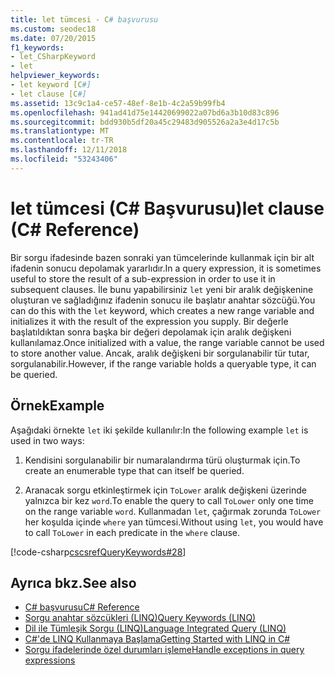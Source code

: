 ```yaml
---
title: let tümcesi - C# başvurusu
ms.custom: seodec18
ms.date: 07/20/2015
f1_keywords:
- let_CSharpKeyword
- let
helpviewer_keywords:
- let keyword [C#]
- let clause [C#]
ms.assetid: 13c9c1a4-ce57-48ef-8e1b-4c2a59b99fb4
ms.openlocfilehash: 941ad41d75e14420699022a07bd6a3b10d83c896
ms.sourcegitcommit: bdd930b5df20a45c29483d905526a2a3e4d17c5b
ms.translationtype: MT
ms.contentlocale: tr-TR
ms.lasthandoff: 12/11/2018
ms.locfileid: "53243406"
---
```

# <a name="let-clause-c-reference"></a><span data-ttu-id="94987-102">let tümcesi (C# Başvurusu)</span><span class="sxs-lookup"><span data-stu-id="94987-102">let clause (C# Reference)</span></span>

<span data-ttu-id="94987-103">Bir sorgu ifadesinde bazen sonraki yan tümcelerinde kullanmak için bir alt ifadenin sonucu depolamak yararlıdır.</span><span class="sxs-lookup"><span data-stu-id="94987-103">In a query expression, it is sometimes useful to store the result of a sub-expression in order to use it in subsequent clauses.</span></span> <span data-ttu-id="94987-104">İle bunu yapabilirsiniz `let` yeni bir aralık değişkenine oluşturan ve sağladığınız ifadenin sonucu ile başlatır anahtar sözcüğü.</span><span class="sxs-lookup"><span data-stu-id="94987-104">You can do this with the `let` keyword, which creates a new range variable and initializes it with the result of the expression you supply.</span></span> <span data-ttu-id="94987-105">Bir değerle başlatıldıktan sonra başka bir değeri depolamak için aralık değişkeni kullanılamaz.</span><span class="sxs-lookup"><span data-stu-id="94987-105">Once initialized with a value, the range variable cannot be used to store another value.</span></span> <span data-ttu-id="94987-106">Ancak, aralık değişkeni bir sorgulanabilir tür tutar, sorgulanabilir.</span><span class="sxs-lookup"><span data-stu-id="94987-106">However, if the range variable holds a queryable type, it can be queried.</span></span>

## <a name="example"></a><span data-ttu-id="94987-107">Örnek</span><span class="sxs-lookup"><span data-stu-id="94987-107">Example</span></span>

<span data-ttu-id="94987-108">Aşağıdaki örnekte `let` iki şekilde kullanılır:</span><span class="sxs-lookup"><span data-stu-id="94987-108">In the following example `let` is used in two ways:</span></span>

1. <span data-ttu-id="94987-109">Kendisini sorgulanabilir bir numaralandırma türü oluşturmak için.</span><span class="sxs-lookup"><span data-stu-id="94987-109">To create an enumerable type that can itself be queried.</span></span>

2. <span data-ttu-id="94987-110">Aranacak sorgu etkinleştirmek için `ToLower` aralık değişkeni üzerinde yalnızca bir kez `word`.</span><span class="sxs-lookup"><span data-stu-id="94987-110">To enable the query to call `ToLower` only one time on the range variable `word`.</span></span> <span data-ttu-id="94987-111">Kullanmadan `let`, çağırmak zorunda `ToLower` her koşulda içinde `where` yan tümcesi.</span><span class="sxs-lookup"><span data-stu-id="94987-111">Without using `let`, you would have to call `ToLower` in each predicate in the `where` clause.</span></span>

[!code-csharp[cscsrefQueryKeywords#28](~/samples/snippets/csharp/VS_Snippets_VBCSharp/CsCsrefQueryKeywords/CS/Let.cs#28)]

## <a name="see-also"></a><span data-ttu-id="94987-112">Ayrıca bkz.</span><span class="sxs-lookup"><span data-stu-id="94987-112">See also</span></span>

- [<span data-ttu-id="94987-113">C# başvurusu</span><span class="sxs-lookup"><span data-stu-id="94987-113">C# Reference</span></span>](../../language-reference/index.md)
- [<span data-ttu-id="94987-114">Sorgu anahtar sözcükleri (LINQ)</span><span class="sxs-lookup"><span data-stu-id="94987-114">Query Keywords (LINQ)</span></span>](query-keywords.md)
- [<span data-ttu-id="94987-115">Dil ile Tümleşik Sorgu (LINQ)</span><span class="sxs-lookup"><span data-stu-id="94987-115">Language Integrated Query (LINQ)</span></span>](../../linq/index.md)
- [<span data-ttu-id="94987-116">C#'de LINQ Kullanmaya Başlama</span><span class="sxs-lookup"><span data-stu-id="94987-116">Getting Started with LINQ in C#</span></span>](../../programming-guide/concepts/linq/getting-started-with-linq.md)
- [<span data-ttu-id="94987-117">Sorgu ifadelerinde özel durumları işleme</span><span class="sxs-lookup"><span data-stu-id="94987-117">Handle exceptions in query expressions</span></span>](../../linq/handle-exceptions-in-query-expressions.md)